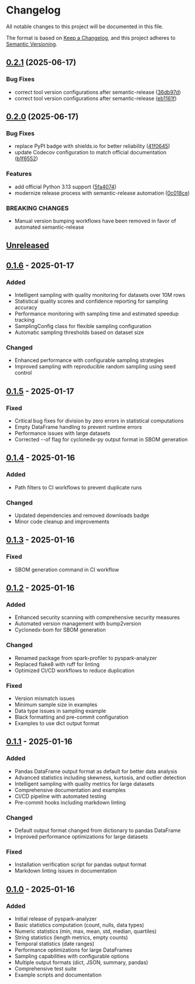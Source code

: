 # Changelog

All notable changes to this project will be documented in this file.

The format is based on [Keep a Changelog](https://keepachangelog.com/en/1.0.0/),
and this project adheres to [Semantic Versioning](https://semver.org/spec/v2.0.0.html).

## [0.2.1](https://github.com/bjornvandijkman1993/pyspark-analyzer/compare/v0.2.0...v0.2.1) (2025-06-17)


### Bug Fixes

* correct tool version configurations after semantic-release ([36db97d](https://github.com/bjornvandijkman1993/pyspark-analyzer/commit/36db97d45fe2535fead761c9d2584017eb415a9e))
* correct tool version configurations after semantic-release ([eb1161f](https://github.com/bjornvandijkman1993/pyspark-analyzer/commit/eb1161f6bb997ea94d714e63ee54c9d20cc091fd))

## [0.2.0](https://github.com/bjornvandijkman1993/pyspark-analyzer/compare/v0.1.6...v0.2.0) (2025-06-17)

### Bug Fixes

* replace PyPI badge with shields.io for better reliability ([41f0645](https://github.com/bjornvandijkman1993/pyspark-analyzer/commit/41f0645dbcb6277814fbcd7ebc3765c90957d7dd))
* update Codecov configuration to match official documentation ([b1f6552](https://github.com/bjornvandijkman1993/pyspark-analyzer/commit/b1f6552cfca5b2fc288b279150e81cc85a12e42e))

### Features

* add official Python 3.13 support ([5fa4074](https://github.com/bjornvandijkman1993/pyspark-analyzer/commit/5fa4074abf159110ed4e8f2c9823b922af30185b))
* modernize release process with semantic-release automation ([0c018ce](https://github.com/bjornvandijkman1993/pyspark-analyzer/commit/0c018ce12345678901234567890123456789abcd))

### BREAKING CHANGES

* Manual version bumping workflows have been removed in favor of automated semantic-release

## [Unreleased]

## [0.1.6] - 2025-01-17

### Added

* Intelligent sampling with quality monitoring for datasets over 10M rows
* Statistical quality scores and confidence reporting for sampling accuracy
* Performance monitoring with sampling time and estimated speedup tracking
* SamplingConfig class for flexible sampling configuration
* Automatic sampling thresholds based on dataset size

### Changed

* Enhanced performance with configurable sampling strategies
* Improved sampling with reproducible random sampling using seed control

## [0.1.5] - 2025-01-17

### Fixed

* Critical bug fixes for division by zero errors in statistical computations
* Empty DataFrame handling to prevent runtime errors
* Performance issues with large datasets
* Corrected --of flag for cyclonedx-py output format in SBOM generation

## [0.1.4] - 2025-01-16

### Added

* Path filters to CI workflows to prevent duplicate runs

### Changed

* Updated dependencies and removed downloads badge
* Minor code cleanup and improvements

## [0.1.3] - 2025-01-16

### Fixed

* SBOM generation command in CI workflow

## [0.1.2] - 2025-01-16

### Added

* Enhanced security scanning with comprehensive security measures
* Automated version management with bump2version
* Cyclonedx-bom for SBOM generation

### Changed

* Renamed package from spark-profiler to pyspark-analyzer
* Replaced flake8 with ruff for linting
* Optimized CI/CD workflows to reduce duplication

### Fixed

* Version mismatch issues
* Minimum sample size in examples
* Data type issues in sampling example
* Black formatting and pre-commit configuration
* Examples to use dict output format

## [0.1.1] - 2025-01-16

### Added

* Pandas DataFrame output format as default for better data analysis
* Advanced statistics including skewness, kurtosis, and outlier detection
* Intelligent sampling with quality metrics for large datasets
* Comprehensive documentation and examples
* CI/CD pipeline with automated testing
* Pre-commit hooks including markdown linting

### Changed

* Default output format changed from dictionary to pandas DataFrame
* Improved performance optimizations for large datasets

### Fixed

* Installation verification script for pandas output format
* Markdown linting issues in documentation

## [0.1.0] - 2025-01-16

### Added

* Initial release of pyspark-analyzer
* Basic statistics computation (count, nulls, data types)
* Numeric statistics (min, max, mean, std, median, quartiles)
* String statistics (length metrics, empty counts)
* Temporal statistics (date ranges)
* Performance optimizations for large DataFrames
* Sampling capabilities with configurable options
* Multiple output formats (dict, JSON, summary, pandas)
* Comprehensive test suite
* Example scripts and documentation

[Unreleased]: https://github.com/bjornvandijkman1993/pyspark-analyzer/compare/v0.2.0...HEAD
[0.1.6]: https://github.com/bjornvandijkman1993/pyspark-analyzer/compare/v0.1.5...v0.1.6
[0.1.5]: https://github.com/bjornvandijkman1993/pyspark-analyzer/compare/v0.1.4...v0.1.5
[0.1.4]: https://github.com/bjornvandijkman1993/pyspark-analyzer/compare/v0.1.3...v0.1.4
[0.1.3]: https://github.com/bjornvandijkman1993/pyspark-analyzer/compare/v0.1.2...v0.1.3
[0.1.2]: https://github.com/bjornvandijkman1993/pyspark-analyzer/compare/v0.1.1...v0.1.2
[0.1.1]: https://github.com/bjornvandijkman1993/pyspark-analyzer/compare/v0.1.0...v0.1.1
[0.1.0]: https://github.com/bjornvandijkman1993/pyspark-analyzer/releases/tag/v0.1.0

